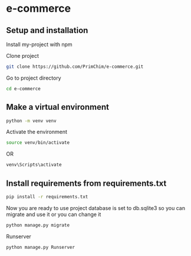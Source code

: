 # e-commerce

## Setup and installation

Install my-project with npm

Clone project

```bash
git clone https://github.com/PrimChim/e-commerce.git
```

Go to project directory

```bash
cd e-commerce
```

## Make a virtual environment

```bash
python -m venv venv
```

Activate the environment

```bash
source venv/bin/activate
```

OR

```bash
venv\Scripts\activate
```

## Install requirements from requirements.txt

```bash
pip install -r requirements.txt
```

Now you are ready to use project database is set to db.sqlite3 so you can migrate and use it or you can change it

```bash
python manage.py migrate
```

Runserver

```bash
python manage.py Runserver
```
